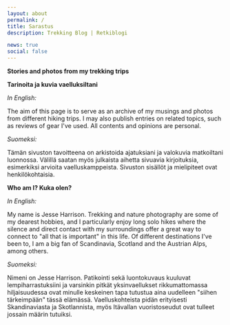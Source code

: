 ```yaml
---
layout: about
permalink: /
title: Sarastus
description: Trekking Blog | Retkiblogi

news: true
social: false
---
```


**Stories and photos from my trekking trips**

**Tarinoita ja kuvia vaelluksiltani**

_In English:_

The aim of this page is to serve as an archive of my musings and photos from different hiking trips. I may also publish entries on related topics, such as reviews of gear I've used. All contents and opinions are personal.

_Suomeksi:_

Tämän sivuston tavoitteena on arkistoida ajatuksiani ja valokuvia matkoiltani luonnossa. Välillä saatan myös julkaista aihetta sivuavia kirjoituksia, esimerkiksi arvioita vaelluskamppeista. Sivuston sisällöt ja mielipiteet ovat henkilökohtaisia.

**Who am I? Kuka olen?**

_In English:_

My name is Jesse Harrison. Trekking and nature photography are some of my dearest hobbies, and I particularly enjoy long solo hikes where the silence and direct contact with my surroundings offer a great way to connect to "all that is important" in this life. Of different destinations I've been to, I am a big fan of Scandinavia, Scotland and the Austrian Alps, among others.

_Suomeksi:_

Nimeni on Jesse Harrison. Patikointi sekä luontokuvaus kuuluvat lempiharrastuksiini ja varsinkin pitkät yksinvaellukset rikkumattomassa hiljaisuudessa ovat minulle keskeinen tapa tutustua aina uudelleen "siihen tärkeimpään" tässä elämässä. Vaelluskohteista pidän erityisesti Skandinaviasta ja Skotlannista, myös Itävallan vuoristoseudut ovat tulleet jossain määrin tutuiksi.